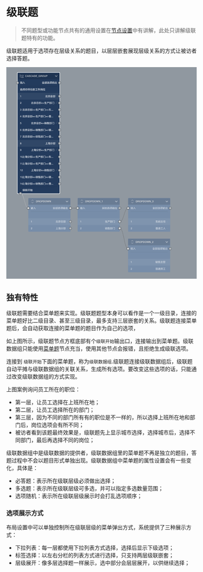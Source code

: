 # 级联题

> 不同题型或功能节点共有的通用设置在[节点设置](../node-setting/concept.md)中有讲解，此处只讲解级联题特有的功能。

级联题适用于选项存在层级关系的题目，以层层嵌套展现层级关系的方式让被访者选择答题。

<img src='./images/cascade.png'>

## 独有特性

级联题需要结合菜单题来实现。级联题题型本身可以看作是一个一级目录，连接的菜单题好比二级目录、甚至三级目录，最多支持三层嵌套的关系。级联题连接菜单题后，会自动获取连接的菜单题的题目作为自己的选项，

如上图所示，级联题节点方框底部有个`级联开始`输出口，连接输出到菜单题。级联数据组只能使用[菜单题](./menu.md)节点充当，使用其他节点会报错，且拒绝生成级联选项。

连接到 `级联开始`下面的菜单题，称为`级联数据组`.级联题连接级联数据组后，级联题自动平摊与级联数据组的关联关系，生成所有选项。要改变这些选项的话，只能通过改变级联数据组的方式实现。

上图案例询问员工所在的职位：
+ 第一层，让员工选择在上班所在地；
+ 第二层，让员工选择所在的部门；
+ 第三层，因为不同的部门所有有的职位是不一样的，所以选择上班所在地和部门后，岗位选项会有所不同；
+ 被访者看到该题最终效果是，级联题先上显示城市选择，选择城市后，选择不同部门，最后再选择不同的岗位；

级联数据组中是级联数据的提供者，级联数据组里的菜单题不再是独立的题目，答题过程中不会以题目形式单独出现。级联数据组中菜单题的属性设置会有一些变化，具体是：

+ 必答题：表示所在级联层级必须做出选择；
+ 多选题：表示所在级联层级可多选，并可以指定多选数量范围；
+ 选项随机：表示所在级联层级展示时会打乱选项顺序；

### 选项展示方式

布局设置中可以单独控制所在级联层级的菜单弹出方式，系统提供了三种展示方式：
+ 下拉列表：每一层都使用下拉列表方式选择，选择后显示下级选项；
+ 标签选择：以左右分栏的列表方式进行选择，只支持两层级联嵌套；
+ 层级展开：像多层选择题一样展示，选中部分会层层展开，以供继续选择；
